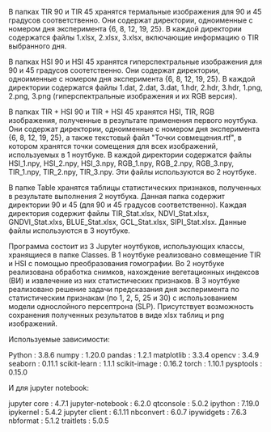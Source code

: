 В папках TIR 90 и TIR 45 хранятся термальные изображения для 90 и 45 градусов соответственно. Они содержат директории, одноименные с номером дня эксперимента {6, 8, 12, 19, 25}. В каждой директории содержатся файлы 1.xlsx, 2.xlsx, 3.xlsx, включающие информацию о TIR выбранного дня.

В папках HSI 90 и HSI 45 хранятся гиперспектральные изображения для 90 и 45 градусов соотетственно. Они содержат директории, одноименные с номером дня эксперимента {6, 8, 12, 19, 25}.  В каждой директории содержатся файлы 1.dat, 2.dat, 3.dat, 1.hdr, 2.hdr, 3.hdr, 1.png, 2.png, 3.png (гиперспектральные изображения и их RGB версия). 

В папках TIR + HSI 90 и TIR + HSI 45 хранятся HSI, TIR, RGB изображения, полученные в результате применения первого ноутбука. Они содержат директории, одноименные с номером дня эксперимента {6, 8, 12, 19, 25}, а также текстовый файл "Точки совмещения.rtf", в котором хранятся точки сомещения для всех изображений, используемых в 1 ноутбуке. В каждой директории содержатся файлы HSI_1.npy, HSI_2.npy, HSI_3.npy, RGB_1.npy, RGB_2.npy, RGB_3.npy, TIR_1.npy, TIR_2.npy, TIR_3.npy. Эти файлы используются во 2 ноутбуке. 

В папке Table хранятся таблицы статистических признаков, полученных в результате выполнения 2 ноутбука. Данная папка содержит директории 90 и 45 (для 90 и 45 градусов соответственно). Каждая директория содержит файлы TIR_Stat.xlsx, NDVI_Stat.xlsx, GNDVI_Stat.xlxs, BLUE_Stat.xlsx, GCL_Stat.xlsx, SIPI_Stat.xlsx. Данные файлы используются в 3 ноутбуке.

Программа состоит из 3 Jupyter ноутбуков, использующих классы, хранящиеся в папке Classes. В 1 ноутбуке реализовано совмещение TIR и HSI с помощью преобразования гомографии. Во 2 ноутбуке реализована обработка снимков, нахождение вегетационных индексов (ВИ) и извлечение из них статистических признаков. В 3 ноутбуке реализовано решение задачи предсказания дня эксперимента по статистическим признакам (по 1, 2, 5, 25 и 30) с использованием модели однослойного персептрона (SLP). Присутствует возможность сохранения полученных результатов в виде xlsx таблиц и png изображений. 

Используемые зависимости: 

Python           : 3.8.6
numpy            : 1.20.0
pandas           : 1.2.1
matplotlib       : 3.3.4
opencv           : 3.4.9
seaborn          : 0.11.1
scikit-learn     : 1.1.1
scikit-image     : 0.16.2
torch            : 1.10.1
pysptools        : 0.15.0

И для jupyter notebook:

jupyter core     : 4.7.1
jupyter-notebook : 6.2.0
qtconsole        : 5.0.2
ipython          : 7.19.0
ipykernel        : 5.4.2
jupyter client   : 6.1.11
nbconvert        : 6.0.7
ipywidgets       : 7.6.3
nbformat         : 5.1.2
traitlets        : 5.0.5
